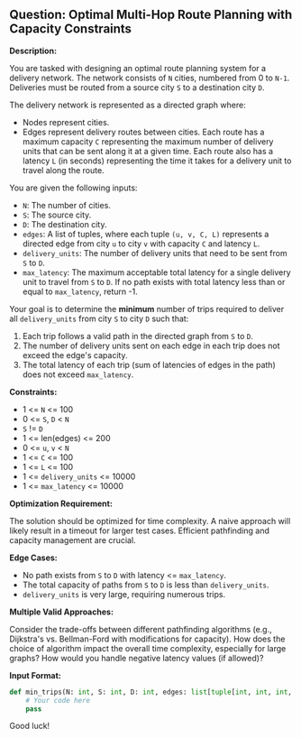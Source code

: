 ## Question: Optimal Multi-Hop Route Planning with Capacity Constraints

**Description:**

You are tasked with designing an optimal route planning system for a delivery network. The network consists of `N` cities, numbered from 0 to `N-1`. Deliveries must be routed from a source city `S` to a destination city `D`.

The delivery network is represented as a directed graph where:

*   Nodes represent cities.
*   Edges represent delivery routes between cities. Each route has a maximum capacity `C` representing the maximum number of delivery units that can be sent along it at a given time. Each route also has a latency `L` (in seconds) representing the time it takes for a delivery unit to travel along the route.

You are given the following inputs:

*   `N`: The number of cities.
*   `S`: The source city.
*   `D`: The destination city.
*   `edges`: A list of tuples, where each tuple `(u, v, C, L)` represents a directed edge from city `u` to city `v` with capacity `C` and latency `L`.
*   `delivery_units`: The number of delivery units that need to be sent from `S` to `D`.
*   `max_latency`: The maximum acceptable total latency for a single delivery unit to travel from `S` to `D`.  If no path exists with total latency less than or equal to `max_latency`, return -1.

Your goal is to determine the **minimum** number of trips required to deliver all `delivery_units` from city `S` to city `D` such that:

1.  Each trip follows a valid path in the directed graph from `S` to `D`.
2.  The number of delivery units sent on each edge in each trip does not exceed the edge's capacity.
3.  The total latency of each trip (sum of latencies of edges in the path) does not exceed `max_latency`.

**Constraints:**

*   1 <= `N` <= 100
*   0 <= `S`, `D` < `N`
*   `S` != `D`
*   1 <= len(edges) <= 200
*   0 <= `u`, `v` < `N`
*   1 <= `C` <= 100
*   1 <= `L` <= 100
*   1 <= `delivery_units` <= 10000
*   1 <= `max_latency` <= 10000

**Optimization Requirement:**

The solution should be optimized for time complexity. A naive approach will likely result in a timeout for larger test cases. Efficient pathfinding and capacity management are crucial.

**Edge Cases:**

*   No path exists from `S` to `D` with latency <= `max_latency`.
*   The total capacity of paths from `S` to `D` is less than `delivery_units`.
*   `delivery_units` is very large, requiring numerous trips.

**Multiple Valid Approaches:**

Consider the trade-offs between different pathfinding algorithms (e.g., Dijkstra's vs. Bellman-Ford with modifications for capacity). How does the choice of algorithm impact the overall time complexity, especially for large graphs?  How would you handle negative latency values (if allowed)?

**Input Format:**

```python
def min_trips(N: int, S: int, D: int, edges: list[tuple[int, int, int, int]], delivery_units: int, max_latency: int) -> int:
    # Your code here
    pass
```

Good luck!
